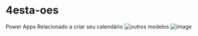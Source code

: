 # 4esta-oes
Power Apps Relacionado a criar seu calendário
![outros modelos](https://user-images.githubusercontent.com/124692478/233876133-4eeeef66-9eb1-4ee4-bd80-fd7737b7ad53.gif)
![image](https://user-images.githubusercontent.com/124692478/233876324-2751aec5-396d-41e5-8a3f-000a4d37aefb.png)
